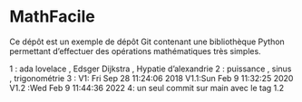# MathFacile

Ce dépôt est un exemple de dépôt Git contenant une bibliothèque Python
permettant d’effectuer des opérations mathématiques très simples.

1 : ada lovelace , Edsger Dijkstra , Hypatie d’alexandrie
2 :  puissance , sinus , trigonométrie
3 : V1: Fri Sep 28 11:24:06 2018  V1.1:Sun Feb 9 11:32:25 2020  V1.2 :Wed Feb 9 11:44:36 2022 
4: un seul commit sur main avec le tag 1.2
